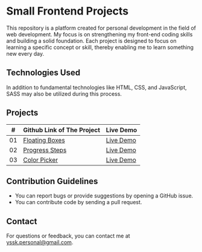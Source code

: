 # Small Frontend Projects
This repository is a platform created for personal development in the field of web development. 
My focus is on strengthening my front-end coding skills and building a solid foundation.
Each project is designed to focus on learning a specific concept or skill, thereby enabling me to learn something new every day.

## Technologies Used
In addition to fundamental technologies like HTML, CSS, and JavaScript, SASS may also be utilized during this process.

## Projects
|  #  | Github Link of The Project                                                                                    | Live Demo                                                                         |
| :-: | --------------------------------------------------------------------------------------------------------------| --------------------------------------------------------------------------------- |
| 01  | [Floating Boxes](https://github.com/YavuzSametKan/50projects50days/tree/master/floating-boxes)                | [Live Demo](https://codepen.io/Codestronomer/full/dyrLbNL)                        |
| 02  | [Progress Steps](https://github.com/YavuzSametKan/50projects50days/tree/master/progress-steps)                | [Live Demo](https://codepen.io/Codestronomer/full/YzgMNLZ)                        |
| 03  | [Color Picker](https://github.com/YavuzSametKan/small_frontend_projects/tree/master/color-picker)             | [Live Demo](https://codepen.io/Codestronomer/full/QWPLwoZ)                        |

## Contribution Guidelines
* You can report bugs or provide suggestions by opening a GitHub issue.
* You can contribute code by sending a pull request.

## Contact
For questions or feedback, you can contact me at yssk.personal@gmail.com.
